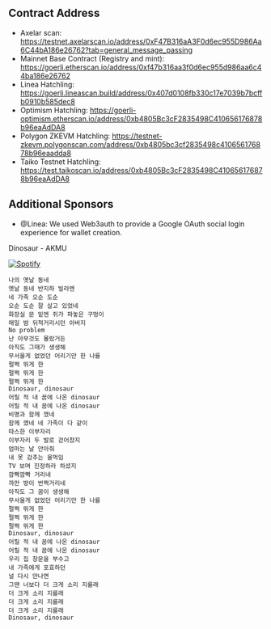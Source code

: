 ## Contract Address

- Axelar scan: https://testnet.axelarscan.io/address/0xF47B316aA3F0d6ec955D986Aa6C44bA186e26762?tab=general_message_passing
- Mainnet Base Contract (Registry and mint): https://goerli.etherscan.io/address/0xf47b316aa3f0d6ec955d986aa6c44ba186e26762
- Linea Hatchling: https://goerli.lineascan.build/address/0x407d0108fb330c17e7039b7bcffb0910b585dec8
- Optimism Hatchling: https://goerli-optimism.etherscan.io/address/0xb4805Bc3cF2835498C410656176878b96eaAdDA8
- Polygon ZKEVM Hatchling: https://testnet-zkevm.polygonscan.com/address/0xb4805bc3cf2835498c410656176878b96eaadda8
- Taiko Testnet Hatchling: https://test.taikoscan.io/address/0xb4805Bc3cF2835498C410656176878b96eaAdDA8

## Additional Sponsors

- @Linea: We used Web3auth to provide a Google OAuth social login experience for wallet creation.

Dinosaur - AKMU

[![Spotify](https://spotify-github-readme.vercel.app/api/spotify)](https://open.spotify.com/track/49KDK2ccYnOCYPeXfDO3YT?si=77027fa89c5f4561)

```
나의 옛날 동네
옛날 동네 반지하 빌라엔
네 가족 오순 도순
오순 도순 잘 살고 있었네
화장실 문 밑엔 쥐가 파놓은 구멍이
매일 밤 뒤척거리시던 아버지
No problem
난 아무것도 몰랐거든
아직도 그때가 생생해
무서울게 없었던 어리기만 한 나를
펄쩍 뛰게 한
펄쩍 뛰게 한
펄쩍 뛰게 한
Dinosaur, dinosaur
어릴 적 내 꿈에 나온 dinosaur
어릴 적 내 꿈에 나온 dinosaur
비명과 함께 깼네
함께 깼네 네 가족이 다 같이
따스한 이부자리
이부자리 두 발로 걷어찼지
엄마는 날 안아줘
내 못 감추는 울먹임
TV 보며 진정하라 하셨지
깜빡깜빡 거리네
까만 방이 번쩍거리네
아직도 그 꿈이 생생해
무서울게 없었던 어리기만 한 나를
펄쩍 뛰게 한
펄쩍 뛰게 한
펄쩍 뛰게 한
Dinosaur, dinosaur
어릴 적 내 꿈에 나온 dinosaur
어릴 적 내 꿈에 나온 dinosaur
우리 집 창문을 부수고
내 가족에게 포효하던
널 다시 만나면
그땐 너보다 더 크게 소리 지를래
더 크게 소리 지를래
더 크게 소리 지를래
더 크게 소리 지를래
Dinosaur, dinosaur

```
